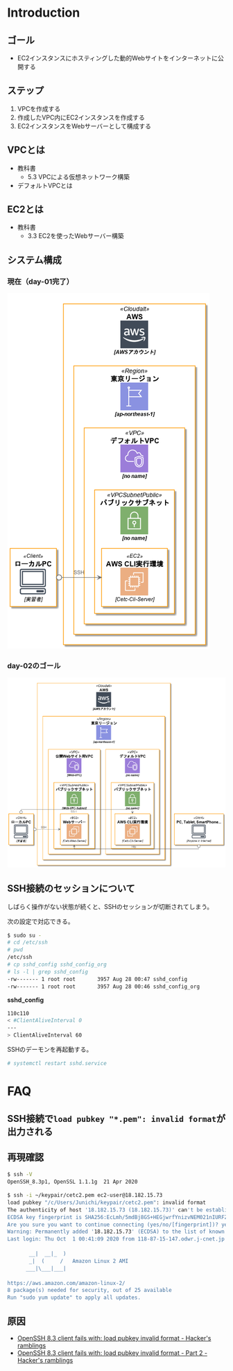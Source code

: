 # Introduction

## ゴール
- EC2インスタンスにホスティングした動的Webサイトをインターネットに公開する

## ステップ
1. VPCを作成する
2. 作成したVPC内にEC2インスタンスを作成する
3. EC2インスタンスをWebサーバーとして構成する

## VPCとは
- 教科書
    - 5.3 VPCによる仮想ネットワーク構築
- デフォルトVPCとは

## EC2とは
- 教科書
    - 3.3 EC2を使ったWebサーバー構築

## システム構成

### 現在（day-01完了）

![](diagrams/architecture_before.png)

### day-02のゴール

![](diagrams/architecture_after.png)

## SSH接続のセッションについて

しばらく操作がない状態が続くと、SSHのセッションが切断されてしまう。

次の設定で対応できる。

```bash
$ sudo su -
# cd /etc/ssh
# pwd
/etc/ssh
# cp sshd_config sshd_config_org
# ls -l | grep sshd_config
-rw------- 1 root root       3957 Aug 28 00:47 sshd_config
-rw------- 1 root root       3957 Aug 28 00:46 sshd_config_org
```

**sshd_config**

```bash
110c110
< #ClientAliveInterval 0
---
> ClientAliveInterval 60
```

SSHのデーモンを再起動する。
```bash
# systemctl restart sshd.service
```

# FAQ
## SSH接続で`load pubkey "*.pem": invalid format`が出力される

## 再現確認

```bash
$ ssh -V
OpenSSH_8.3p1, OpenSSL 1.1.1g  21 Apr 2020
```

```bash
$ ssh -i ~/keypair/cetc2.pem ec2-user@18.182.15.73
load pubkey "/c/Users/Junichi/keypair/cetc2.pem": invalid format
The authenticity of host '18.182.15.73 (18.182.15.73)' can't be established.
ECDSA key fingerprint is SHA256:EcLmh/5mdBj8GS+HEGjwrfYnizvNEM021nIURFZZu5I.
Are you sure you want to continue connecting (yes/no/[fingerprint])? yes
Warning: Permanently added '18.182.15.73' (ECDSA) to the list of known hosts.
Last login: Thu Oct  1 00:41:09 2020 from 118-87-15-147.odwr.j-cnet.jp

       __|  __|_  )
       _|  (     /   Amazon Linux 2 AMI
      ___|\___|___|

https://aws.amazon.com/amazon-linux-2/
8 package(s) needed for security, out of 25 available
Run "sudo yum update" to apply all updates.
```

## 原因
- [OpenSSH 8.3 client fails with: load pubkey invalid format - Hacker's ramblings](https://blog.hqcodeshop.fi/archives/482-OpenSSH-8.3-client-fails-with-load-pubkey-invalid-format.html)
- [OpenSSH 8.3 client fails with: load pubkey invalid format - Part 2 - Hacker's ramblings](https://blog.hqcodeshop.fi/archives/487-OpenSSH-8.3-client-fails-with-load-pubkey-invalid-format-Part-2.html)

